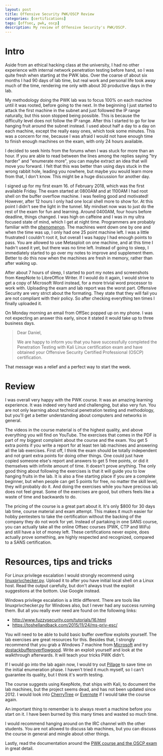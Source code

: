```yaml
---
layout: post
title: Offensive Security PWK/OSCP Review
categories: [certifications]
tags: [offsec, pwk, oscp]
description: My review of Offensive Security's PWK/OSCP.
---
```


# Intro
Aside from an ethical hacking class at the university, I had no other experience with internal network penetration testing before hand, so I was quite fresh when starting at the PWK labs. Over the coarse of about six months I had 90 days of lab time, but real work and personal life took away much of the time, rendering me only with about 30 productive days in the lab.

My methodology doing the PWK lab was to focus 100% on each machine until it was rooted, before going to the next. In the beginning I just started to attack the first machine in the subnet and just followed the IP range naturally, but this soon stopped being possible. This is because the difficulty level does not follow the IP range. After this I started to go for low hanging fruit around the subnet instead. I used about half a day to a day on each machine, except the really easy ones, which took some minutes. This was a concern for me, because I was afraid I would not have enough time to finish enough machines on the exam, with only 24 hours available.

I decided to seek hints from the forums when I was stuck for more than an hour. If you are able to read between the lines among the replies saying "try harder" and "enumerate more", you can maybe extract an idea that will move you forward. I felt that this was better than using days stuck in the wrong rabbit hole, leading you nowhere, but maybe you would learn more from that, I don't know. This might be a huge discussion for another day.

I signed up for my first exam 16. of February 2018, which was the first available Friday. The exam started at 0800AM and at 1100AM I had root shell on the buffer overflow machine. I was feeling good and motivated! However, after 12 hours I only had one local shell more to show for. At this point I didn't see the light in the tunnel. My mindset now was to just do the rest of the exam for fun and learning. Around 0400AM, four hours before deadline, things changed. I was high on caffeine and I was in my ultra focused state of mind, which I get at night time. Programmers are probably familiar with the <a href="https://swizec.com/blog/why-programmers-work-at-night/swizec/3198">phenomenon</a>. The machines went down one by one and when the time was up, I only had one 25 point machine left. I was a little frustrated I couldn't root it, but overall I was happy I had enough points to pass. You are allowed to use Metasploit on one machine, and at this time I hadn't used it yet, but there was no time left. Instead of going to sleep, I immediately started to go over my notes to improve and supplement them. Better to do this now when the machines are fresh in memory, rather than after waking up.

After about 7 hours of sleep, I started to port my notes and screenshots from KeepNote to LibreOffice Writer. If I would do it again, I would strive to get a copy of Microsoft Word instead, for a more trivial word processor to work with. Uploading the exam and lab report was the worst part. Offensive Security are very strict about the formating. They state that they will fail you are not compliant with their policy. So after checking everything ten times I finally uploaded it.

On Monday morning an email from OffSec popped up on my phone. I was not expecting an answer this early, since it stated it would take up to three business days.

>Dear Daniel,
>
>We are happy to inform you that you have successfully completed the Penetration Testing with Kali Linux certification exam and have obtained your Offensive Security Certified Professional (OSCP) certification.

That message was a relief and a perfect way to start the week.

# Review
I was overall very happy with the PWK course. It was an amazing learning experience. It was indeed very hard and challenging, but also very fun. You are not only learning about technical penetration testing and methodology, but you'll get a better understanding about computers and networks in general. 

The videos in the course material is of the highest quality, and above everything you will find on YouTube. The exercises that comes in the PDF is part of my biggest complaint about the course and the exam. You get 5 extra points if you write a report for at least ten lab machines and answering all the lab exercises. First off, I think the exam should be totally independent and not grant extra points for doing other things. One could just have copied someone else's report and answers to get 5 free points, or did it themselves with infinite amount of time. It doesn't prove anything. The only good thing about following the exercises is that it will guide you to low hanging fruits in the lab. It is also a fine starting place if you are a complete beginner, but when people can get 5 points for free, no matter the skill level, they will probably do it. And doing the exercises while you have precious lab does not feel great. Some of the exercises are good, but others feels like a waste of time and backwards to do.

The pricing of the course is a great part about it. It's only $800 for 30 days lab time, course material and exam attempt. This makes it much easier for hobby pentesters to take the certification without the backing of the company they do not work for yet. Instead of partaking in one SANS course, you can actually take all the online Offsec courses (PWK, CTP and WiFu) and still have a lot of money left. These certifications never expire, does actually prove something, are highly respected and recognized, compared to a SANS certification.

# Resources, tips and tricks

For Linux privilege escalation I would strongly recommend using <a href="https://github.com/sleventyeleven/linuxprivchecker/blob/master/linuxprivchecker.py">linuxprivchecker.py</a>. Upload it to after you have initial local shell on a Linux host. Read the output carefully, but don't always trust the exploit suggestions at the bottom. Use Google instead.

Windows privilege escalation is a little different. There are tools like linuxprivchecker.py for Windows also, but I never had any success running them. But all you really ever need are found on the following links:
* <a href="http://www.fuzzysecurity.com/tutorials/16.html">http://www.fuzzysecurity.com/tutorials/16.html</a>
* <a href="https://toshellandback.com/2015/11/24/ms-priv-esc/">https://toshellandback.com/2015/11/24/ms-priv-esc/</a>

You will need to be able to build basic buffer overflow exploits yourself. The lab exercises are great resources for this. Besides that, I strongly recommend that you grab a Windows 7 machine from <a href="https://developer.microsoft.com/en-us/microsoft-edge/tools/vms/">Microsoft</a> and try <a href="https://github.com/justinsteven/dostackbufferoverflowgood">dostackbufferoverflowgood</a>. Write an exploit yourself and look at the walkthrough afterwards. It will teach your tricks PWK didn't.

If I would go into the lab again now, I would try out <a href="https://github.com/kostrin/Pillage">Pillage</a> to save time on the initial enumeration phase. I haven't tried it much myself, so I can't guarantee its quality, but I think it's worth testing.

The course suggests using KeepNote, that ships with Kali, to document the lab machines, but the project seems dead, and has not been updated since 2012. I would look into <a href="https://www.giuspen.com/cherrytree/">CherryTree</a> or <a href="https://evernote.com">Evernote</a> if I would take the course again.

An important thing to remember is to always revert a machine before you start on it. I have been burned by this many times and wasted so much time. 

I would recommend hanging around on the IRC channel with the other students. You are not allowed to discuss lab machines, but you can discuss the course in general and mingle about other things.

Lastly, read the documentation around the <a href="https://support.offensive-security.com">PWK course and the OSCP exam</a> in great detail. 
